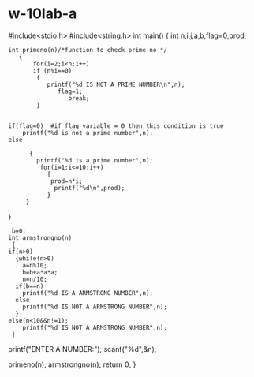 # w-10lab-a
#include<stdio.h>
#include<string.h>
int main()
{
    int n,i,j,a,b,flag=0,prod;

    int primeno(n)/*function to check prime no */
       {
           for(i=2;i<n;i++)
           if (n%i==0)
            {
               printf("%d IS NOT A PRIME NUMBER\n",n);
                  flag=1;
                     break;
            }


    if(flag=0)  #if flag variable = 0 then this condition is true
        printf("%d is not a prime number",n);
    else

          {
            printf("%d is a prime number",n);
             for(i=1;i<=10;i++)
               {
                prod=n*i;
                 printf("%d\n",prod);
               }
         }


   }




     b=0;
    int armstrongno(n)
     {
    if(n>0)
      {while(n>0)
        a=n%10;
        b=b+a*a*a;
        n=n/10;
      if(b==n)
        printf("%d IS A ARMSTRONG NUMBER",n);
      else
        printf("%d IS NOT A ARMSTRONG NUMBER",n);
      }
    else(n<10&&n!=1);
        printf("%d IS NOT A ARMSTRONG NUMBER",n);
     }



  printf("ENTER A NUMBER:");
  scanf("%d",&n);

  primeno(n);
  armstrongno(n);
  return 0;
  }
